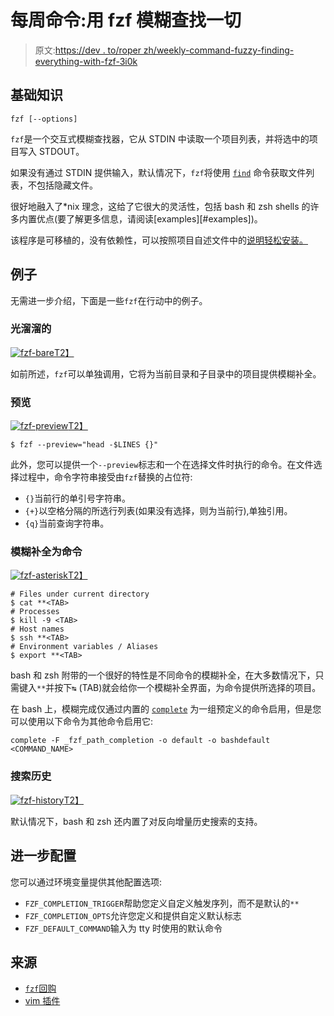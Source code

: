 # 每周命令:用 fzf 模糊查找一切

> 原文:[https://dev . to/roper zh/weekly-command-fuzzy-finding-everything-with-fzf-3i0k](https://dev.to/roperzh/weekly-command-fuzzy-finding-everything-with-fzf-3i0k)

## 基础知识

```
fzf [--options] 
```

`fzf`是一个交互式模糊查找器，它从 STDIN 中读取一个项目列表，并将选中的项目写入 STDOUT。

如果没有通过 STDIN 提供输入，默认情况下，`fzf`将使用 [`find`](http://man7.org/linux/man-pages/man1/find.1.html) 命令获取文件列表，不包括隐藏文件。

很好地融入了*nix 理念，这给了它很大的灵活性，包括 bash 和 zsh shells 的许多内置优点(要了解更多信息，请阅读[examples][#examples])。

该程序是可移植的，没有依赖性，可以按照项目自述文件中的[说明轻松安装。](https://github.com/junegunn/fzf#installation)

## 例子

无需进一步介绍，下面是一些`fzf`在行动中的例子。

### 光溜溜的

[![fzf-bare](../Images/bc1fac46c2d3313e0e039556c886f0c7.png)T2】](https://res.cloudinary.com/practicaldev/image/fetch/s--urbQBO0T--/c_limit%2Cf_auto%2Cfl_progressive%2Cq_auto%2Cw_880/https://user-images.githubusercontent.com/4419992/39314537-d868a596-494a-11e8-9adf-aa6043912510.jpg)

如前所述，`fzf`可以单独调用，它将为当前目录和子目录中的项目提供模糊补全。

### 预览

[![fzf-preview](../Images/904b60eb7469fce0aa89e32d72039d7c.png)T2】](https://res.cloudinary.com/practicaldev/image/fetch/s--EOhByBK9--/c_limit%2Cf_auto%2Cfl_progressive%2Cq_auto%2Cw_880/https://user-images.githubusercontent.com/4419992/39314540-d8d3e73e-494a-11e8-937e-85e8396b95f8.jpg)

```
$ fzf --preview="head -$LINES {}" 
```

此外，您可以提供一个`--preview`标志和一个在选择文件时执行的命令。在文件选择过程中，命令字符串接受由`fzf`替换的占位符:

*   `{}`当前行的单引号字符串。
*   `{+}`以空格分隔的所选行列表(如果没有选择，则为当前行),单独引用。
*   `{q}`当前查询字符串。

### 模糊补全为命令

[![fzf-asterisk](../Images/efc85ed829c9ba52a2324ccc030d4c84.png)T2】](https://res.cloudinary.com/practicaldev/image/fetch/s--wOw-9zok--/c_limit%2Cf_auto%2Cfl_progressive%2Cq_auto%2Cw_880/https://user-images.githubusercontent.com/4419992/39314536-d83dd348-494a-11e8-8b7c-0e4af0186114.jpg)

```
# Files under current directory
$ cat **<TAB>
# Processes
$ kill -9 <TAB>
# Host names
$ ssh **<TAB>
# Environment variables / Aliases
$ export **<TAB> 
```

bash 和 zsh 附带的一个很好的特性是不同命令的模糊补全，在大多数情况下，只需键入`**`并按下`↹` (TAB)就会给你一个模糊补全界面，为命令提供所选择的项目。

在 bash 上，模糊完成仅通过内置的 [`complete`](https://www.gnu.org/software/bash/manual/html_node/Programmable-Completion-Builtins.html#Programmable-Completion-Builtins) 为一组预定义的命令启用，但是您可以使用以下命令为其他命令启用它:

```
complete -F _fzf_path_completion -o default -o bashdefault <COMMAND_NAME> 
```

### 搜索历史

[![fzf-history](../Images/e71618e7d35b6ac5a87d87234af45406.png)T2】](https://res.cloudinary.com/practicaldev/image/fetch/s--W1m00ZaN--/c_limit%2Cf_auto%2Cfl_progressive%2Cq_auto%2Cw_880/https://user-images.githubusercontent.com/4419992/39314538-d898951c-494a-11e8-8032-22a84a449106.jpg)

默认情况下，bash 和 zsh 还内置了对反向增量历史搜索的支持。

## 进一步配置

您可以通过环境变量提供其他配置选项:

*   `FZF_COMPLETION_TRIGGER`帮助您定义自定义触发序列，而不是默认的`**`
*   `FZF_COMPLETION_OPTS`允许您定义和提供自定义默认标志
*   `FZF_DEFAULT_COMMAND`输入为 tty 时使用的默认命令

## 来源

*   [`fzf`回购](https://github.com/junegunn/fzf)
*   [vim 插件](https://github.com/junegunn/fzf.vim)